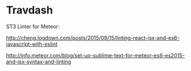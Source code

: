 # Travdash 

ST3 Linter for Meteor:

http://cheng.logdown.com/posts/2015/09/15/linting-react-jsx-and-es6-javascript-with-eslint

http://info.meteor.com/blog/set-up-sublime-text-for-meteor-es6-es2015-and-jsx-syntax-and-linting
